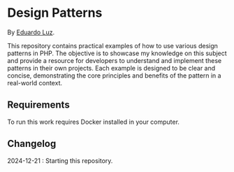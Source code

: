 # Design Patterns

By [Eduardo Luz](https://www.eduardo-luz.com).

This repository contains practical examples of how to use various design patterns in PHP. The objective is to showcase my knowledge on this subject and provide a resource for developers to understand and implement these patterns in their own projects. Each example is designed to be clear and concise, demonstrating the core principles and benefits of the pattern in a real-world context.

## Requirements

To run this work requires Docker installed in your computer.

## Changelog

2024-12-21 : Starting this repository.
